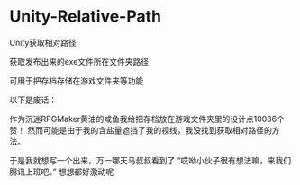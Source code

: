 # Unity-Relative-Path
Unity获取相对路径

获取发布出来的exe文件所在文件夹路径

可用于把存档存储在游戏文件夹等功能



以下是废话：

作为沉迷RPGMaker黄油的咸鱼我给把存档放在游戏文件夹里的设计点10086个赞！
然而可能是由于我的含盐量遮挡了我的视线，我没找到获取相对路径的方法。

于是我就想写一个出来，万一哪天马叔叔看到了 “哎呦小伙子很有想法嘛，来我们腾讯上班吧。” 想想都好激动呢

